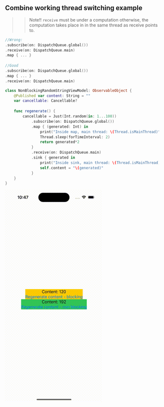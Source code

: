 ## Combine working thread switching example

>> Note!! `receive` must be under a computation otherwise, the computation takes place in in the same thread as receive points to.

```swift
//Wrong:
.subscribe(on: DispatchQueue.global())
.receive(on: DispatchQueue.main)
.map { ... }

//Good
.subscribe(on: DispatchQueue.global())
.map { ... }
.receive(on: DispatchQueue.main)
```

```swift
class NonBlockingRandomStringViewModel: ObservableObject {
    @Published var content: String = ""
    var cancellable: Cancellable?
    
    func regenerate() {
        cancellable = Just(Int.random(in: 1...100))
            .subscribe(on: DispatchQueue.global())
            .map { (generated: Int) in
                print("Inside map, main thread: \(Thread.isMainThread)")
                Thread.sleep(forTimeInterval: 2)
                return generated*2
            }
            .receive(on: DispatchQueue.main)
            .sink { generated in
                print("Inside sink, main thread: \(Thread.isMainThread)")
                self.content = "\(generated)"
            }
    }
}
```

<img src="preview.gif">
